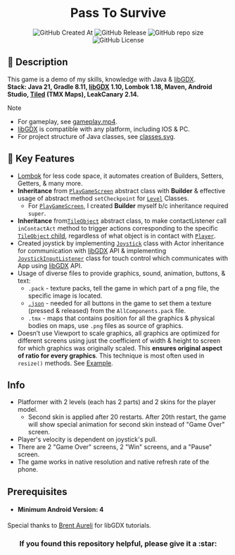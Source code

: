 <h1 align=center>Pass To Survive</h1>

<p align="center">

<img alt="GitHub Created At" src="https://img.shields.io/github/created-at/adiyat-abubakirov/pass-to-survive?style=for-the-badge">
<img alt="GitHub Release" src="https://img.shields.io/github/v/release/adiyat-abubakirov/pass-to-survive?sort=date&display_name=release&style=for-the-badge">
<img alt="GitHub repo size" src="https://img.shields.io/github/repo-size/adiyat-abubakirov/pass-to-survive?style=for-the-badge">
<img alt="GitHub License" src="https://img.shields.io/github/license/adiyat-abubakirov/pass-to-survive?style=for-the-badge">

</p>

## :page_facing_up: Description

This game is a demo of my skills, knowledge with Java & [libGDX](https://github.com/libgdx/libgdx).\
**Stack: Java 21, Gradle 8.11, [libGDX](https://github.com/libgdx/libgdx) 1.10, Lombok 1.18, Maven, Android Studio, [Tiled](https://doc.mapeditor.org/en/stable/manual/introduction/) (TMX Maps), LeakCanary 2.14.**

> [!NOTE]
>
> - For gameplay, see [gameplay.mp4](https://drive.google.com/file/d/1TkbdMnFe6whaoUqQKZORxapOZRVnNOiO/view?usp=sharing).
> - [libGDX](https://github.com/libgdx/libgdx) is compatible with any platform, including IOS & PC.
> - For project structure of Java classes, see [classes.svg](.github/pictures/classes.png).

## :rocket: Key Features

- [Lombok](https://projectlombok.org/) for less code space, it automates creation of Builders, Setters, Getters, & many more.
- **Inheritance** from [`PlayGameScreen`](core/src/com/company/passtosurvive/levels/PlayGameScreen.java) abstract class with **Builder** & effective usage of abstract method `setCheckpoint` for [`Level`](core/src/com/company/passtosurvive/levels) Classes.
  - For [`PlayGameScreen`](core/src/com/company/passtosurvive/levels/PlayGameScreen.java), I created **Builder** myself b/c inheritance required `super`.
- **Inheritance** from[`TileObject`](core/src/com/company/passtosurvive/models/TileObject.java) abstract class, to make contactListener call `inContactAct` method to trigger actions corresponding to the specific [`TileObject` child](core/src/com/company/passtosurvive/models), regardless of what object is in contact with [`Player`](core/src/com/company/passtosurvive/models/Player.java).
- Created joystick by implementing [`Joystick`](core/src/com/company/passtosurvive/control/Joystick.java) class with Actor inheritance for communication with [libGDX](https://github.com/libgdx/libgdx) API & implementing [`JoystickInputListener`](core/src/com/company/passtosurvive/control/JoystickInputListener) class for touch control which communicates with App using [libGDX](https://github.com/libgdx/libgdx) API.
- Usage of diverse files to provide graphics, sound, animation, buttons, & text:
  - `.pack` - texture packs, tell the game in which part of a png file, the specific image is located.
  - [`.json`](assets/Buttons.json) - needed for all buttons in the game to set them a texture (pressed & released) from the `AllComponents.pack` file.
  - `.tmx` - maps that contains position for all the graphics & physical bodies on maps, use `.png` files as source of graphics.
- Doesn’t use Viewport to scale graphics, all graphics are optimized for different screens using just the coefficient of width & height to screen for which graphics was originally scaled. This **ensures original aspect of ratio for every graphics**. This technique is most often used in `resize()` methods. See [Example](.github/pictures/screens.png).

## Info

- Platformer with 2 levels (each has 2 parts) and 2 skins for the player model.
  - Second skin is applied after 20 restarts. After 20th restart, the game will show special animation for second skin instead of "Game Over" screen.
- Player's velocity is dependent on joystick's pull.
- There are 2 "Game Over" screens, 2 "Win" screens, and a "Pause" screen.
- The game works in native resolution and native refresh rate of the phone.

## Prerequisites

- #### Minimum Android Version: 4

Special thanks to [Brent Aureli](https://www.youtube.com/@BrentAureliCodes) for libGDX tutorials.

<h3 align=center>If you found this repository helpful, please give it a :star:</h3>
